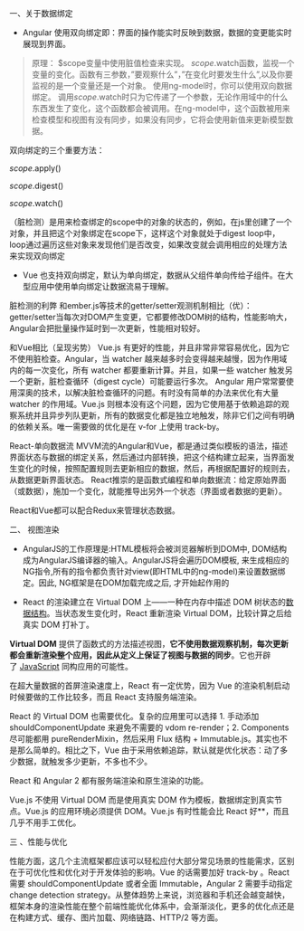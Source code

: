 一、关于数据绑定

* Angular 
使用双向绑定即：界面的操作能实时反映到数据，数据的变更能实时展现到界面。

> 原理：
$scope变量中使用脏值检查来实现。
$scope.$watch函数，监视一个变量的变化。函数有三参数，”要观察什么”，”在变化时要发生什么”,以及你要监视的是一个变量还是一个对象。
使用ng-model时，你可以使用双向数据绑定。 
调用$scope.$watch时只为它传递了一个参数，无论作用域中的什么东西发生了变化，这个函数都会被调用。在ng-model中，这个函数被用来检查模型和视图有没有同步，如果没有同步，它将会使用新值来更新模型数据。

双向绑定的三个重要方法：

$scope.$apply()

$scope.$digest()

$scope.$watch()

（脏检测）是用来检查绑定的scope中的对象的状态的，例如，在js里创建了一个对象，并且把这个对象绑定在scope下，这样这个对象就处于digest loop中，loop通过遍历这些对象来发现他们是否改变，如果改变就会调用相应的处理方法来实现双向绑定

* Vue 也支持双向绑定，默认为单向绑定，数据从父组件单向传给子组件。在大型应用中使用单向绑定让数据流易于理解。

脏检测的利弊
和ember.js等技术的getter/setter观测机制相比（优）： 
getter/setter当每次对DOM产生变更，它都要修改DOM树的结构，性能影响大，Angular会把批量操作延时到一次更新，性能相对较好。

和Vue相比（呈现劣势）
Vue.js 有更好的性能，并且非常非常容易优化，因为它不使用脏检查。Angular，当 watcher 越来越多时会变得越来越慢，因为作用域内的每一次变化，所有 watcher 都要重新计算。并且，如果一些 watcher 触发另一个更新，脏检查循环（digest cycle）可能要运行多次。 Angular 用户常常要使用深奥的技术，以解决脏检查循环的问题。有时没有简单的办法来优化有大量 watcher 的作用域。Vue.js 则根本没有这个问题，因为它使用基于依赖追踪的观察系统并且异步列队更新，所有的数据变化都是独立地触发，除非它们之间有明确的依赖关系。唯一需要做的优化是在 v-for 上使用 track-by。

React-单向数据流
MVVM流的Angular和Vue，都是通过类似模板的语法，描述界面状态与数据的绑定关系，然后通过内部转换，把这个结构建立起来，当界面发生变化的时候，按照配置规则去更新相应的数据，然后，再根据配置好的规则去，从数据更新界面状态。
React推崇的是函数式编程和单向数据流：给定原始界面（或数据），施加一个变化，就能推导出另外一个状态（界面或者数据的更新）。

React和Vue都可以配合Redux来管理状态数据。

二、 视图渲染

* AngularJS的工作原理是:HTML模板将会被浏览器解析到DOM中, DOM结构成为AngularJS编译器的输入。AngularJS将会遍历DOM模板, 来生成相应的NG指令,所有的指令都负责针对view(即HTML中的ng-model)来设置数据绑定。因此, NG框架是在DOM加载完成之后, 才开始起作用的

*  React 的渲染建立在 Virtual DOM 上——一种在内存中描述 DOM 树状态的[数据结构](http://lib.csdn.net/base/datastructure)。当状态发生变化时，React 重新渲染 Virtual DOM，比较计算之后给真实 DOM 打补丁。

  **Virtual DOM** 提供了函数式的方法描述视图，**它不使用数据观察机制，每次更新都会重新渲染整个应用，因此从定义上保证了视图与数据的同步**。它也开辟了 [JavaScript](http://lib.csdn.net/base/javascript) 同构应用的可能性。

 在超大量数据的首屏渲染速度上，React 有一定优势，因为 Vue 的渲染机制启动时候要做的工作比较多，而且 React 支持服务端渲染。
  
 React 的 Virtual DOM 也需要优化。复杂的应用里可以选择 1. 手动添加 shouldComponentUpdate 来避免不需要的 vdom re-render；2. Components 尽可能都用 pureRenderMixin，然后采用 Flux 结构 + Immutable.js。其实也不是那么简单的。相比之下，Vue 由于采用依赖追踪，默认就是优化状态：动了多少数据，就触发多少更新，不多也不少。

 React 和 Angular 2 都有服务端渲染和原生渲染的功能。

 Vue.js 不使用 Virtual DOM 而是使用真实 DOM 作为模板，数据绑定到真实节点。Vue.js 的应用环境必须提供 DOM。Vue.js 有时性能会比 React 好**，而且几乎不用手工优化。

三 、性能与优化

   性能方面，这几个主流框架都应该可以轻松应付大部分常见场景的性能需求，区别在于可优化性和优化对于开发体验的影响。Vue 的话需要加好 track-by 。React 需要 shouldComponentUpdate 或者全面 Immutable，Angular 2 需要手动指定 change detection strategy。从整体趋势上来说，浏览器和手机还会越变越快，框架本身的渲染性能在整个前端性能优化体系中，会渐渐淡化，更多的优化点还是在构建方式、缓存、图片加载、网络链路、HTTP/2 等方面。


